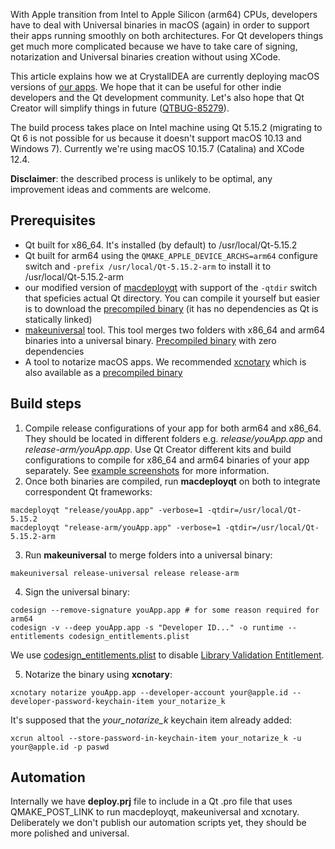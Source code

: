 With Apple transition from Intel to Apple Silicon (arm64) CPUs, developers have to deal with Universal binaries in macOS (again) in order to support their apps running smoothly on both architectures. For Qt developers things get much more complicated because we have to take care of signing, notarization and Universal binaries creation without using XCode.

This article explains how we at CrystalIDEA are currently deploying macOS versions of [our apps](https://crystalidea.com/). We hope that it can be useful for other indie developers and the Qt development community. Let's also hope that Qt Creator will simplify things in future ([QTBUG-85279](https://bugreports.qt.io/browse/QTBUG-85279)).

The build process takes place on Intel machine using Qt 5.15.2 (migrating to Qt 6 is not possible for us because it doesn't support macOS 10.13 and Windows 7). Currently we're using macOS 10.15.7 (Catalina) and XCode 12.4.

**Disclaimer**: the described process is unlikely to be optimal, any improvement ideas and comments are welcome.

## Prerequisites

- Qt built for x86_64. It's installed (by default) to /usr/local/Qt-5.15.2
- Qt built for arm64 using the `QMAKE_APPLE_DEVICE_ARCHS=arm64` configure switch and `-prefix /usr/local/Qt-5.15.2-arm` to install it to /usr/local/Qt-5.15.2-arm
- our modified version of [macdeployqt](macdeployqt_src) with support of the `-qtdir` switch that speficies actual Qt directory. You can compile it yourself but easier is to download the [precompiled binary](bin/macdeployqt) (it has no dependencies as Qt is statically linked)
- [makeuniversal](https://github.com/nedrysoft/makeuniversal) tool. This tool merges two folders with  x86_64 and arm64 binaries into a universal binary. [Precompiled binary](bin/makeuniversal) with zero dependencies
- A tool to notarize macOS apps. We recommended [xcnotary](https://github.com/akeru-inc/xcnotary) which is also available as a [precompiled binary](bin/xcnotary)

## Build steps

1. Compile release configurations of your app for both arm64 and x86_64. They should be located in different folders e.g. *release/youApp.app* and *release-arm/youApp.app*. Use Qt Creator different kits and build configurations to compile for x86_64 and arm64 binaries of your app separately. See [example screenshots](screens) for more information. 
2. Once both binaries are compiled, run **macdeployqt** on both to integrate correspondent Qt frameworks:

`macdeployqt "release/youApp.app" -verbose=1 -qtdir=/usr/local/Qt-5.15.2`\
`macdeployqt "release-arm/youApp.app" -verbose=1 -qtdir=/usr/local/Qt-5.15.2-arm`

3. Run **makeuniversal** to merge folders into a universal binary:

`makeuniversal release-universal release release-arm`

4. Sign the universal binary:

`codesign --remove-signature youApp.app # for some reason required for arm64`\
`codesign -v --deep youApp.app -s "Developer ID..." -o runtime --entitlements codesign_entitlements.plist`

We use [codesign_entitlements.plist](etc/codesign_entitlements.plist) to disable [Library Validation Entitlement](https://developer.apple.com/documentation/bundleresources/entitlements/com_apple_security_cs_disable-library-validation?language=objc).

5. Notarize the binary using **xcnotary**:

`xcnotary notarize youApp.app --developer-account your@apple.id --developer-password-keychain-item your_notarize_k`

It's supposed that the *your_notarize_k* keychain item already added:

`xcrun altool --store-password-in-keychain-item your_notarize_k -u your@apple.id -p paswd`

## Automation

Internally we have **deploy.prj** file to include in a Qt .pro file that uses QMAKE_POST_LINK to run macdeployqt, makeuniversal and xcnotary. Deliberately we don't publish our automation scripts yet, they should be more polished and universal.
